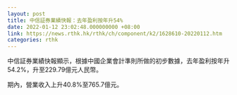 ```yaml
---
layout: post
title: 中信証券業績快報：去年盈利按年升54%
date: 2022-01-12 23:02:48.000000000 +08:00
link: https://news.rthk.hk/rthk/ch/component/k2/1628610-20220112.htm
categories: rthk
---
```


中信証券業績快報顯示，根據中國企業會計準則所做的初步數據，去年盈利按年升54.2%，升至229.79億元人民幣。

期內，營業收入上升40.8%至765.7億元。

